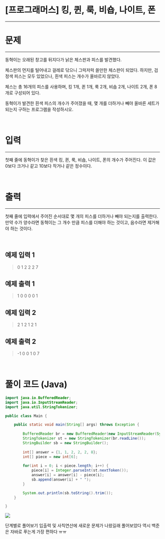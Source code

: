 # [프로그래머스] 킹, 퀸, 룩, 비숍, 나이트, 폰
---
# 문제
---
동혁이는 오래된 창고를 뒤지다가 낡은 체스판과 피스를 발견했다.

체스판의 먼지를 털어내고 걸레로 닦으니 그럭저럭 쓸만한 체스판이 되었다. 하지만, 검정색 피스는 모두 있었으나, 흰색 피스는 개수가 올바르지 않았다.

체스는 총 16개의 피스를 사용하며, 킹 1개, 퀸 1개, 룩 2개, 비숍 2개, 나이트 2개, 폰 8개로 구성되어 있다.

동혁이가 발견한 흰색 피스의 개수가 주어졌을 때, 몇 개를 더하거나 빼야 올바른 세트가 되는지 구하는 프로그램을 작성하시오.

<br>

# 입력
---
첫째 줄에 동혁이가 찾은 흰색 킹, 퀸, 룩, 비숍, 나이트, 폰의 개수가 주어진다. 이 값은 0보다 크거나 같고 10보다 작거나 같은 정수이다.

<br>

# 출력
---
첫째 줄에 입력에서 주어진 순서대로 몇 개의 피스를 더하거나 빼야 되는지를 출력한다. 만약 수가 양수라면 동혁이는 그 개수 만큼 피스를 더해야 하는 것이고, 음수라면 제거해야 하는 것이다.

<br>

## 예제 입력 1
>0 1 2 2 2 7

## 예제 출력 1
>1 0 0 0 0 1

## 예제 입력 2
>2 1 2 1 2 1

## 예제 출력 2
>-1 0 0 1 0 7

<br>

# 풀이 코드 (Java)
```java
import java.io.BufferedReader;
import java.io.InputStreamReader;
import java.util.StringTokenizer;

public class Main {

	public static void main(String[] args) throws Exception {
		
		BufferedReader br = new BufferedReader(new InputStreamReader(System.in));
		StringTokenizer st = new StringTokenizer(br.readLine());
		StringBuilder sb = new StringBuilder();
		
		int[] answer = {1, 1, 2, 2, 2, 8};
		int[] piece = new int[6];
        
		for(int i = 0; i < piece.length; i++) {
			piece[i] = Integer.parseInt(st.nextToken());
			answer[i] = answer[i] - piece[i];
			sb.append(answer[i] + " ");
		}

		System.out.println(sb.toString().trim());
	}

}

```
![](https://velog.velcdn.com/images/reyang/post/2dcd387b-a8d6-4e42-aa5f-5d66975f455b/image.png)

단계별로 풀어보기 입출력 및 사칙연산에 새로운 문제가 나왔길래 풀어보았다
역시 백준은 자바로 푸는게 가장 편하다 ㅠㅠ
